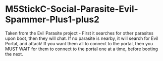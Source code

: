 # M5StickC-Social-Parasite-Evil-Spammer-Plus1-plus2
Taken from the Evil Parasite project - First it searches for other parasites upon boot, then they will chat. If no parasite is nearby, it will search for Evil Portal, and attack! If you want them all to connect to the portal, then you MUST WAIT for them to connect to the portal one at a time, before booting the next. 
